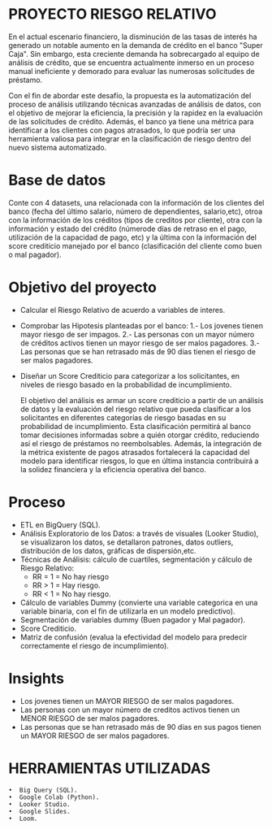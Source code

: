 # PROYECTO RIESGO RELATIVO

En el actual escenario financiero, la disminución de las tasas de interés ha generado un notable aumento en la demanda de crédito en el banco "Super Caja". Sin embargo, esta creciente demanda ha sobrecargado al equipo de análisis de crédito, que se encuentra actualmente inmerso en un proceso manual ineficiente y demorado para evaluar las numerosas solicitudes de préstamo. 

Con el fin de abordar este desafío, la propuesta es la automatización del proceso de análisis utilizando técnicas avanzadas de análisis de datos, con el objetivo de mejorar la eficiencia, la precisión y la rapidez en la evaluación de las solicitudes de crédito. Además, el banco ya tiene una métrica para identificar a los clientes con pagos atrasados, lo que podría ser una herramienta valiosa para integrar en la clasificación de riesgo dentro del nuevo sistema automatizado.

# Base de datos

Conte con 4 datasets, una relacionada con la información de los clientes del banco (fecha del último salario, número de dependientes, salario,etc), otroa con la información de los créditos (tipos de creditos por cliente), otra con la información y estado del crédito (númerode días de retraso en el pago, utilización de la capacidad de pago, etc) y la última con la información del score crediticio manejado por el banco (clasificación del cliente como buen o mal pagador).

# Objetivo del proyecto

- Calcular el Riesgo Relativo de acuerdo a variables de interes.
- Comprobar las Hipotesis planteadas por el banco:
  1.- Los jovenes tienen mayor riesgo de ser impagos.
  2.- Las personas con un mayor número de créditos activos tienen un mayor riesgo de ser malos pagadores.
  3.- Las personas que se han retrasado más de 90 días tienen el riesgo de ser malos pagadores.
- Diseñar un Score Crediticio para categorizar a los solicitantes, en niveles de riesgo basado en la probabilidad de incumplimiento.

  El objetivo del análisis es armar un score crediticio a partir de un análisis de datos y la evaluación del riesgo relativo que pueda clasificar a los solicitantes en diferentes categorías de riesgo basadas en su probabilidad de incumplimiento. Esta clasificación permitirá al banco tomar decisiones informadas sobre a quién otorgar crédito, reduciendo así el riesgo de préstamos no reembolsables. Además, la integración de la métrica existente de pagos atrasados fortalecerá la capacidad del modelo para identificar riesgos, lo que en última instancia contribuirá a la solidez financiera y la eficiencia operativa del banco.

# Proceso

- ETL en BigQuery (SQL).
- Análisis Exploratorio de los Datos: a través de visuales (Looker Studio), se visualizaron los datos, se detallaron patrones, datos outliers, distribución de los datos, gráficas de dispersión,etc.
- Técnicas de Análisis: cálculo de cuartiles, segmentación y cálculo de Riesgo Relativo:
  * RR = 1 = No hay riesgo
  * RR > 1 = Hay riesgo.
  * RR < 1 = No hay riesgo.
- Cálculo de variables Dummy (convierte una variable categorica en una variable binaria, con el fin de utilizarla en un modelo predictivo).
- Segmentación de variables dummy (Buen pagador y Mal pagador).
- Score Crediticio.
- Matriz de confusión (evalua la efectividad del modelo para predecir correctamente el riesgo de incumplimiento).

# Insights

- Los jovenes tienen un MAYOR RIESGO de ser malos pagadores.
- Las personas con un mayor número de creditos activos tienen un MENOR RIESGO de ser malos pagadores.
- Las personas que se han retrasado más de 90 días en sus pagos tienen un MAYOR RIESGO de ser malos pagadores.

# HERRAMIENTAS UTILIZADAS

    •  Big Query (SQL).
    •  Google Colab (Python).
    •  Looker Studio.
    •  Google Slides.
    •  Loom.
